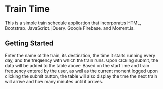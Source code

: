 # Train Time

This is a simple train schedule application that incorporates HTML, Bootstrap, JavaScript, jQuery, Google Firebase, and Moment.js. 

## Getting Started
Enter the name of the train, its destination, the time it starts running every day, and the frequency with which the train runs. Upon clicking submit, the data will be added to the table above. Based on the start time and train frequency entered by the user, as well as the current moment logged upon clicking the submit button, the table will also display the time the next train will arrive and how many minutes until it arrives.

